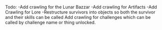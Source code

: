 Todo: -Add crawling for the Lunar Bazzar -Add crawling for Artifacts -Add Crawling for Lore -Restructure survivors into objects so both the survivor and their skills can be called
Add crawling for challenges which can be called by challenge name or thing unlocked.
